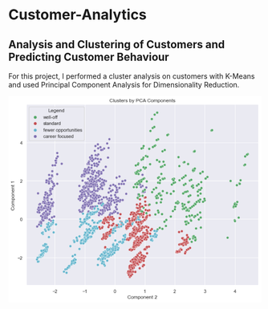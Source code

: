# Customer-Analytics
## Analysis and Clustering  of Customers and Predicting Customer Behaviour

For this project, I performed a cluster analysis on customers with K-Means and 
used Principal Component Analysis for Dimensionality Reduction.

<img src='https://github.com/ErnestAsena/Customer-Analytics/blob/main/Images/cluster.png'>
